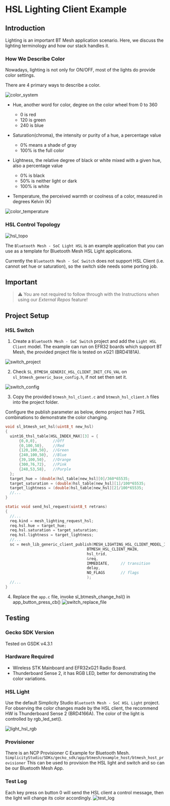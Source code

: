 # HSL Lighting Client Example

## Introduction

Lighting is an important BT Mesh application scenario. Here, we discuss the lighting terminology and how our stack handles it.

### How We Describe Color
Nowadays, lighting is not only for ON/OFF, most of the lights do provide color settings.

There are 4 primary ways to describe a color.

![color_system](images/color_system.png)

- Hue, another word for color, degree on the color wheel from 0 to 360
  - 0 is red
  - 120 is green
  - 240 is blue

- Saturation(chroma), the intensity or purity of a hue, a percentage value
  - 0% means a shade of gray
  - 100% is the full color

- Lightness, the relative degree of black or white mixed with a given hue, also a percentage value
  - 0% is black
  - 50% is neither light or dark
  - 100% is white

- Temperature, the perceived warmth or coolness of a color, measured in degrees Kelvin (K)

![color_temperature](images/color_temperature.png)

### HSL Control Topology
![hsl_topo](images/hsl_topo.png)

The ```Bluetooth Mesh - SoC Light HSL``` is an example application that you can use as a template for Bluetooth Mesh HSL Light applications.

Currently the ```Bluetooth Mesh - SoC Switch``` does not support HSL Client (i.e. cannot set hue or saturation), so the switch side needs some porting job.

## Important

> ⚠ You are not required to follow through with the Instructions when using our *External Repos* feature!

## Project Setup
### HSL Switch
1) Create a ```Bluetooth Mesh - SoC Switch``` project and add the `Light HSL Client` model. The example can run on EFR32 boards which support BT Mesh, the provided project file is tested on xG21 (BRD4181A).

![switch_project](images/switch_project.png)

2) Check `SL_BTMESH_GENERIC_HSL_CLIENT_INIT_CFG_VAL` on `sl_btmesh_generic_base_config.h`, if not set then set it.

![switch_config](images/switch_config.png)
  
3) Copy the provided `btmesh_hsl_client.c` and `btmesh_hsl_client.h` files into the project folder.

Configure the publish parameter as below, demo project has 7 HSL combinations to demonstrate the color changing.
  ```c
  void sl_btmesh_set_hsl(uint8_t new_hsl)
  {
    uint16_thsl_table[HSL_INDEX_MAX][3] = {
        {0,0,0},       //Off
        {0,100,50},    //Red
        {120,100,50},  //Green
        {240,100,50},  //Blue
        {39,100,50},   //Orange
        {300,76,72},   //Pink
        {248,53,58},   //Purple
    };
    target_hue = (double)hsl_table[new_hsl][0]/360*65535;
    target_saturation = (double)hsl_table[new_hsl][1]/100*65535;
    target_lightness = (double)hsl_table[new_hsl][2]/100*65535;
    //...
  }
  ```
  ```c
  static void send_hsl_request(uint8_t retrans)
  {
    //...
    req.kind = mesh_lighting_request_hsl;
    req.hsl.hue = target_hue;
    req.hsl.saturation = target_saturation;
    req.hsl.lightness = target_lightness;
    //...
    sc = mesh_lib_generic_client_publish(MESH_LIGHTING_HSL_CLIENT_MODEL_ID,
                                      BTMESH_HSL_CLIENT_MAIN,
                                      hsl_trid,
                                      &req,
                                      IMMEDIATE,     // transition
                                      delay,
                                      NO_FLAGS       // flags
                                      );
    //...
  }
  ```

4) Replace the `app.c` file, invoke sl_btmesh_change_hsl() in app_button_press_cb()
![switch_replace_file](images/switch_replace_file.png)

## Testing
### Gecko SDK Version
Tested on GSDK v4.3.1

### Hardware Required
- Wireless STK Mainboard and EFR32xG21 Radio Board.
- Thunderboard Sense 2, it has RGB LED, better for demonstrating the color variations.

### HSL Light
Use the default Simplicity Studio ```Bluetooth Mesh - SoC HSL Light``` project.
For observing the color changes made by the HSL client, the recommend HW is Thunderboard Sense 2 (BRD4166A).
The color of the light is controlled by rgb_led_set().

![light_hsl_rgb](images/light_hsl_rgb.png)

### Provisioner
There is an NCP Provisioner C Example for Bluetooth Mesh.
```SimplicityStudio/SDKs/gecko_sdk/app/btmesh/example_host/btmesh_host_provisioner```
This can be used to provision the HSL light and switch and so can be our Bluetooth Mesh App.

### Test Log
Each key press on button 0 will send the HSL client a control message, then the light will change its color accordingly.
![test_log](images/test_log.png)